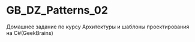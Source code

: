 # GB_DZ_Patterns_02
Домашнее задание по курсу Архитектуры и шаблоны проектирования на C#(GeekBrains) 
